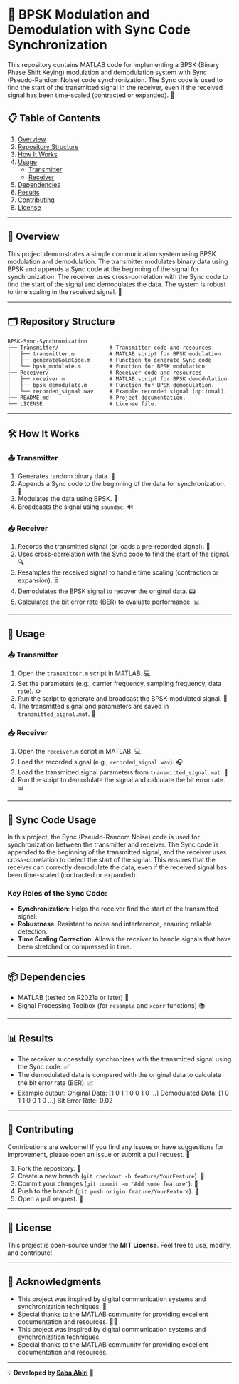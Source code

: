 # 📡 BPSK Modulation and Demodulation with Sync Code Synchronization

This repository contains MATLAB code for implementing a BPSK (Binary Phase Shift Keying) modulation and demodulation system with Sync (Pseudo-Random Noise) code synchronization. The Sync code is used to find the start of the transmitted signal in the receiver, even if the received signal has been time-scaled (contracted or expanded). 🚀

## 📋 Table of Contents
1. [Overview](#overview)
2. [Repository Structure](#repository-structure)
3. [How It Works](#how-it-works)
4. [Usage](#usage)
   - [Transmitter](#transmitter)
   - [Receiver](#receiver)
5. [Dependencies](#dependencies)
6. [Results](#results)
7. [Contributing](#contributing)
8. [License](#license)

---

## 🌟 Overview
This project demonstrates a simple communication system using BPSK modulation and demodulation. The transmitter modulates binary data using BPSK and appends a Sync code at the beginning of the signal for synchronization. The receiver uses cross-correlation with the Sync code to find the start of the signal and demodulates the data. The system is robust to time scaling in the received signal. 📶

---

## 🗂 Repository Structure
```
BPSK-Sync-Synchronization
├── Transmitter/                # Transmitter code and resources
│   ├── transmitter.m           # MATLAB script for BPSK modulation
│   ├── generateGoldCode.m      # Function to generate Sync code
│   └── bpsk_modulate.m         # Function for BPSK modulation
├── Receiver/                   # Receiver code and resources
│   ├── receiver.m              # MATLAB script for BPSK demodulation
│   ├── bpsk_demodulate.m       # Function for BPSK demodulation.
│   └── recorded_signal.wav     # Example recorded signal (optional).
├── README.md                   # Project documentation.
└── LICENSE                     # License file.
```
---

## 🛠 How It Works
### 📤 Transmitter
1. Generates random binary data. 🎲
2. Appends a Sync code to the beginning of the data for synchronization. 🔗
3. Modulates the data using BPSK. 📡
4. Broadcasts the signal using `soundsc`. 🔊

### 📥 Receiver
1. Records the transmitted signal (or loads a pre-recorded signal). 🎤
2. Uses cross-correlation with the Sync code to find the start of the signal. 🔍
3. Resamples the received signal to handle time scaling (contraction or expansion). ⏳
4. Demodulates the BPSK signal to recover the original data. 📟
5. Calculates the bit error rate (BER) to evaluate performance. 📊

---

## 🚀 Usage

### 📤 Transmitter
1. Open the `transmitter.m` script in MATLAB. 💻
2. Set the parameters (e.g., carrier frequency, sampling frequency, data rate). ⚙️
3. Run the script to generate and broadcast the BPSK-modulated signal. 📡
4. The transmitted signal and parameters are saved in `transmitted_signal.mat`. 💾

### 📥 Receiver
1. Open the `receiver.m` script in MATLAB. 💻
2. Load the recorded signal (e.g., `recorded_signal.wav`). 🎧
3. Load the transmitted signal parameters from `transmitted_signal.mat`. 📂
4. Run the script to demodulate the signal and calculate the bit error rate. 📊
---
## 🎯 Sync Code Usage
In this project, the Sync (Pseudo-Random Noise) code is used for synchronization between the transmitter and receiver. The Sync code is appended to the beginning of the transmitted signal, and the receiver uses cross-correlation to detect the start of the signal. This ensures that the receiver can correctly demodulate the data, even if the received signal has been time-scaled (contracted or expanded).

### Key Roles of the Sync Code:
- **Synchronization**: Helps the receiver find the start of the transmitted signal.
- **Robustness**: Resistant to noise and interference, ensuring reliable detection.
- **Time Scaling Correction**: Allows the receiver to handle signals that have been stretched or compressed in time.
---

## 📦 Dependencies
- MATLAB (tested on R2021a or later) 🧮
- Signal Processing Toolbox (for `resample` and `xcorr` functions) 📚

---

## 📊 Results
- The receiver successfully synchronizes with the transmitted signal using the Sync code. ✅
- The demodulated data is compared with the original data to calculate the bit error rate (BER). 📈
- Example output:
Original Data: [1 0 1 1 0 0 1 0 ...]
Demodulated Data: [1 0 1 1 0 0 1 0 ...]
Bit Error Rate: 0.02


---

## 🤝 Contributing
Contributions are welcome! If you find any issues or have suggestions for improvement, please open an issue or submit a pull request. 🙌

1. Fork the repository. 🍴
2. Create a new branch (`git checkout -b feature/YourFeature`). 🌿
3. Commit your changes (`git commit -m 'Add some feature'`). 💾
4. Push to the branch (`git push origin feature/YourFeature`). 🚀
5. Open a pull request. 🔄

---

## 📜 License
This project is open-source under the **MIT License**. Feel free to use, modify, and contribute!  

---

## 🙏 Acknowledgments
- This project was inspired by digital communication systems and synchronization techniques. 📡
- Special thanks to the MATLAB community for providing excellent documentation and resources. 🧑‍💻
- This project was inspired by digital communication systems and synchronization techniques.
- Special thanks to the MATLAB community for providing excellent documentation and resources.
---
💡 **Developed by [Saba Abiri](https://github.com/Saba-abiri)** 🚀  
